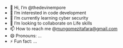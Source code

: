 - 👋 Hi, I’m @thedevinempore
- 👀 I’m interested in code development
- 🌱 I’m currently learning cyber security
- 💞️ I’m looking to collaborate on Life skills 
- 📫 How to reach me @mungomezitafara@gmail.com
- 😄 Pronouns: ...
- ⚡ Fun fact: ...

<!---
thedevinempore/thedevinempore is a ✨ special ✨ repository because its `README.md` (this file) appears on your GitHub profile.
You can click the Preview link to take a look at your changes.
--->
